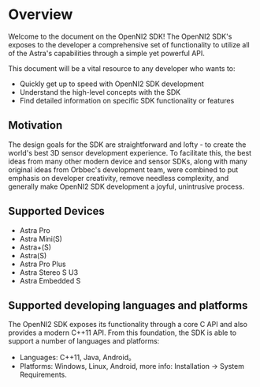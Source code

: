 # Overview

Welcome to the document on the OpenNI2 SDK! The OpenNI2 SDK's exposes to the developer a comprehensive set of functionality to utilize all of the Astra's capabilities through a simple yet powerful API.

This document will be a vital resource to any developer who wants to:

- Quickly get up to speed with OpenNI2 SDK development
- Understand the high-level concepts with the SDK
- Find detailed information on specific SDK functionality or features

## Motivation

The design goals for the SDK are straightforward and lofty - to create the world's best 3D sensor development experience. To facilitate this, the best ideas from many other modern device and sensor SDKs, along with many original ideas from Orbbec's development team, were combined to put emphasis on developer creativity, remove needless complexity, and generally make OpenNI2 SDK development a joyful, unintrusive process.

## Supported Devices

- Astra Pro
- Astra Mini(S)
- Astra+(S)
- Astra(S)
- Astra Pro Plus
- Astra Stereo S U3
- Astra Embedded S

##  Supported developing languages and platforms

The OpenNI2 SDK exposes its functionality through a core C API and also provides a modern C++11 API. From this foundation, the SDK is able to support a number of languages and platforms:

- Languages:  C++11, Java, Android。
- Platforms: Windows, Linux, Android, more info: Installation -> System Requirements.

